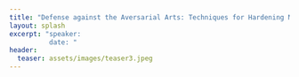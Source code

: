 ```yaml
---
title: "Defense against the Aversarial Arts: Techniques for Hardening Machine Learning models during Development"
layout: splash
excerpt: "speaker:
          date: "
header:
  teaser: assets/images/teaser3.jpeg
---
```

